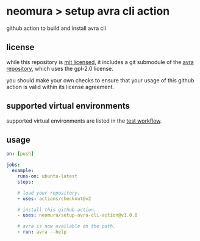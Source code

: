 # neomura > setup avra cli action

github action to build and install avra cli

## license

while this repository is [mit licensed](./license.md), it includes a git
submodule of the [avra repository](https://github.com/Ro5bert/avra), which uses
the gpl-2.0 license.

you should make your own checks to ensure that your usage of this github action
is valid within its license agreement.

## supported virtual environments

supported virtual environments are listed in the
[test workflow](./.github/workflows/test.yaml).

## usage

```yaml
on: [push]

jobs:
  example:
    runs-on: ubuntu-latest
    steps:

    # load your repository.
    - uses: actions/checkout@v2

    # install this github action.
    - uses: neomura/setup-avra-cli-action@v1.0.0

    # avra is now available on the path.
    - run: avra --help
```
